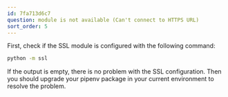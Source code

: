 ```yaml
---
id: 7fa713d6c7
question: module is not available (Can't connect to HTTPS URL)
sort_order: 5
---
```


First, check if the SSL module is configured with the following command:

```bash
python -m ssl
```

If the output is empty, there is no problem with the SSL configuration. Then you should upgrade your pipenv package in your current environment to resolve the problem.